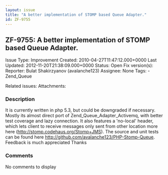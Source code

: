```yaml
---
layout: issue
title: "A better implementation of STOMP based Queue Adapter."
id: ZF-9755
---
```


ZF-9755: A better implementation of STOMP based Queue Adapter.
--------------------------------------------------------------

 Issue Type: Improvement Created: 2010-04-27T11:47:12.000+0000 Last Updated: 2012-11-20T21:38:09.000+0000 Status: Open Fix version(s): 
 Reporter:  Bulat Shakirzyanov (avalanche123)  Assignee:  None  Tags: - Zend\_Queue
 
 Related issues: 
 Attachments: 
### Description

It is currently written in php 5.3, but could be downgraded if necessary. Mostly its almost direct port of Zend\_Queue\_Adapter\_Activemq, with better test coverage and lazy connection. It also features a 'no-local' header, which lets client to receive messages only sent from other location more here (<http://stomp.codehaus.org/Stomp+JMS>). The source and unit tests can be found here <http://github.com/avalanche123/PHP-Stomp-Queue>. Feedback is much appreciated Thanks

 

 

### Comments

No comments to display